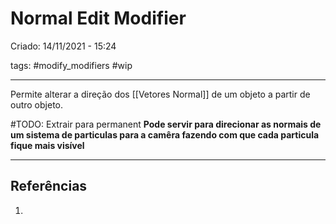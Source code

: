 # Normal Edit Modifier
Criado: 14/11/2021 - 15:24

tags: #modify_modifiers #wip

---

Permite alterar a direção dos [[Vetores Normal]] de um objeto a partir de outro objeto. 

#TODO: Extrair para permanent
**Pode servir para direcionar as normais de um sistema de particulas para a camêra fazendo com que cada particula fique mais visível**

---
## Referências
1.